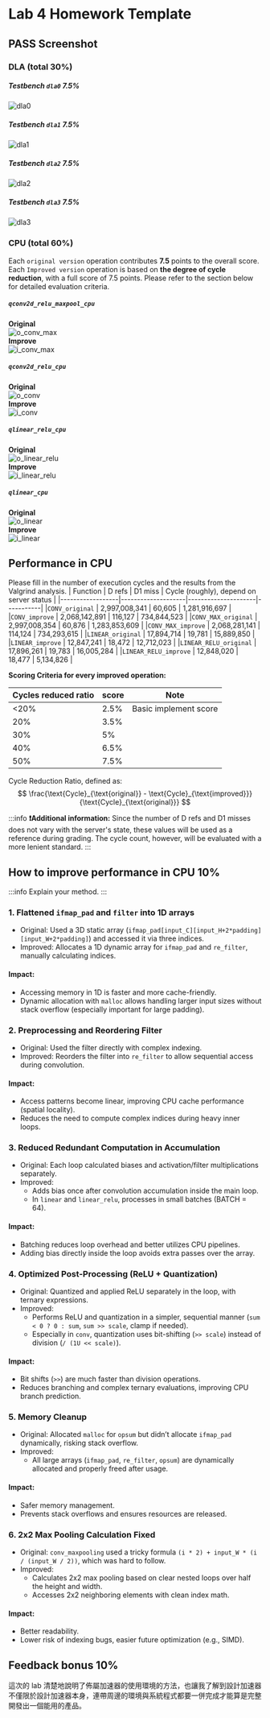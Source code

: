 # Lab 4 Homework Template

## PASS Screenshot
### DLA (total 30%)
##### Testbench `dla0` 7.5%
![dla0](./image/dla0_pass.png)
##### Testbench `dla1` 7.5%
![dla1](./image/dla1_pass.png)
##### Testbench `dla2` 7.5%
![dla2](./image/dla2_pass.png)
##### Testbench `dla3` 7.5%
![dla3](./image/dla3_pass.png)

### CPU (total 60%)
Each `original version` operation contributes **7.5** points to the overall score.
Each `Improved version` operation is based on **the degree of cycle reduction**, with a full score of 7.5 points.
Please refer to the section below for detailed evaluation criteria.
##### `qconv2d_relu_maxpool_cpu`
**Original**  
![o_conv_max](./image/o_conv_max.png)  
**Improve**  
![i_conv_max](./image/i_conv_max.png)  
##### `qconv2d_relu_cpu`
**Original**  
![o_conv](./image/o_conv.png)  
**Improve**  
![i_conv](./image/i_conv.png)  
##### `qlinear_relu_cpu`
**Original**  
![o_linear_relu](./image/o_linear_relu.png)  
**Improve**  
![i_linear_relu](./image/i_linear_relu.png)  
##### `qlinear_cpu`
**Original**  
![o_linear](./image/o_linear.png)  
**Improve**  
![i_linear](./image/i_linear.png)  

## Performance in CPU
Please fill in the number of execution cycles and the results from the Valgrind analysis.
| Function     |            D refs      |        D1 miss      |   Cycle (roughly), depend on server status  |
|------------------|--------------------|---------------------|-----------|
|`CONV_original`         |    2,997,008,341    |      60,605      |     1,281,916,697  |
|`CONV_improve`          |    2,068,142,891    |      116,127     |     734,844,523    |
|`CONV_MAX_original`     |    2,997,008,354    |      60,876      |     1,283,853,609  |
|`CONV_MAX_improve`      |    2,068,281,141    |      114,124     |     734,293,615    |
|`LINEAR_original`       |    17,894,714     |     19,781       |     15,889,850     |
|`LINEAR_improve`        |    12,847,241     |     18,472       |     12,712,023     |
|`LINEAR_RELU_original`  |    17,896,261     |     19,783       |     16,005,284     |
|`LINEAR_RELU_improve`   |    12,848,020     |     18,477       |     5,134,826      |

**Scoring Criteria for every improved operation:**

| Cycles reduced ratio  | score | Note                  |
| -------------------------------- | ----- | --------------------- |
| <20%                             | 2.5%   | Basic implement score |
| 20%                              | 3.5%   |                   |
| 30%                              | 5%   |                   |
| 40%                              | 6.5%   |                   |
| 50%                              | 7.5%   |                   |

Cycle Reduction Ratio, defined as:
$$
\frac{\text{Cycle}_{\text{original}} - \text{Cycle}_{\text{improved}}}{\text{Cycle}_{\text{original}}}
$$

:::info
**❗Additional information:**
Since the number of D refs and D1 misses does not vary with the server's state, these values will be used as a reference during grading. The cycle count, however, will be evaluated with a more lenient standard.
:::


## How to improve performance in CPU 10%
:::info
Explain your method.
:::
### 1. Flattened `ifmap_pad` and `filter` into 1D arrays
* Original: Used a 3D static array (`ifmap_pad[input_C][input_H+2*padding][input_W+2*padding]`) and accessed it via three indices.
* Improved: Allocates a 1D dynamic array for `ifmap_pad` and `re_filter`, manually calculating indices.
#### Impact:
* Accessing memory in 1D is faster and more cache-friendly.
* Dynamic allocation with `malloc` allows handling larger input sizes without stack overflow (especially important for large padding).

### 2. Preprocessing and Reordering Filter
* Original: Used the filter directly with complex indexing.
* Improved: Reorders the filter into `re_filter` to allow sequential access during convolution.
#### Impact:
* Access patterns become linear, improving CPU cache performance (spatial locality).
* Reduces the need to compute complex indices during heavy inner loops.

### 3. Reduced Redundant Computation in Accumulation
* Original: Each loop calculated biases and activation/filter multiplications separately.
* Improved: 
  * Adds bias once after convolution accumulation inside the main loop.
  * In `linear` and `linear_relu`, processes in small batches (BATCH = 64).
#### Impact:
* Batching reduces loop overhead and better utilizes CPU pipelines.
* Adding bias directly inside the loop avoids extra passes over the array.

### 4. Optimized Post-Processing (ReLU + Quantization)
* Original: Quantized and applied ReLU separately in the loop, with ternary expressions.
* Improved:
  * Performs ReLU and quantization in a simpler, sequential manner (`sum < 0 ? 0 : sum`, `sum >> scale`, clamp if needed).
  * Especially in `conv`, quantization uses bit-shifting (`>> scale`) instead of division (`/ (1U << scale)`).
#### Impact:
* Bit shifts (`>>`) are much faster than division operations.
* Reduces branching and complex ternary evaluations, improving CPU branch prediction.

### 5. Memory Cleanup
* Original: Allocated `malloc` for `opsum` but didn’t allocate `ifmap_pad` dynamically, risking stack overflow.
* Improved:
  * All large arrays (`ifmap_pad`, `re_filter`, `opsum`) are dynamically allocated and properly freed after usage.
#### Impact:
* Safer memory management.
* Prevents stack overflows and ensures resources are released.

### 6. 2x2 Max Pooling Calculation Fixed
* Original: `conv_maxpooling` used a tricky formula `(i * 2) + input_W * (i / (input_W / 2))`, which was hard to follow.
* Improved:
  * Calculates 2x2 max pooling based on clear nested loops over half the height and width.
  * Accesses 2x2 neighboring elements with clean index math.
#### Impact:
* Better readability.
* Lower risk of indexing bugs, easier future optimization (e.g., SIMD).

## Feedback bonus 10%
這次的 lab 清楚地說明了佈屬加速器的使用環境的方法，也讓我了解到設計加速器不僅限於設計加速器本身，連帶周邊的環境與系統程式都要一併完成才能算是完整開發出一個能用的產品。